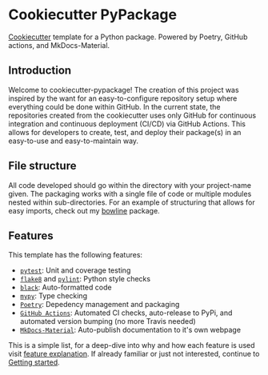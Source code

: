 # Cookiecutter PyPackage

[Cookiecutter](https://github.com/cookiecutter/cookiecutter) template for a Python package. Powered by Poetry, GitHub actions, and MkDocs-Material.

## Introduction
Welcome to cookiecutter-pypackage! The creation of this project was inspired by the want for an easy-to-configure repository setup where everything could be done within GitHub. In the current state, the repositories created from the cookiecutter uses only GitHub for continuous integration and continuous deployment (CI/CD) via GitHub Actions. This allows for developers to create, test, and deploy their package(s) in an easy-to-use and easy-to-maintain way. 

## File structure
All code developed should go within the directory with your project-name given. The packaging works with a single file of code or multiple modules nested within sub-directories. For an example of structuring that allows for easy imports, check out my [bowline](https://github.com/Mgancita/bowline) package.

## Features
This template has the following features:  

  - [`pytest`](https://github.com/pytest-dev/pytest): Unit and coverage testing  
  - [`flake8`](https://github.com/PyCQA/flake8) and [`pylint`](https://github.com/PyCQA/pylint): Python style checks  
  - [`black`](https://github.com/psf/black): Auto-formatted code  
  - [`mypy`](https://github.com/python/mypy): Type checking  
  - [`Poetry`](https://github.com/python-poetry/poetry): Depedency management and packaging  
  - [`GitHub Actions`](https://github.com/features/actions): Automated CI checks, auto-release to PyPi, and automated version bumping (no more Travis needed)  
  - [`MkDocs-Material`](https://github.com/squidfunk/mkdocs-material): Auto-publish documentation to it's own webpage  

This is a simple list, for a deep-dive into why and how each feature is used visit [feature explanation](advanced/feature_explanation). If already familiar or just not interested, continue to [Getting started](getting-started/create_local_project).
